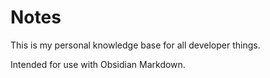 # Notes

This is my personal knowledge base for all developer things.  

Intended for use with Obsidian Markdown.
